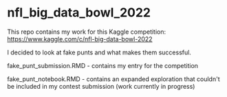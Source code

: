 # nfl_big_data_bowl_2022

This repo contains my work for this Kaggle competition: https://www.kaggle.com/c/nfl-big-data-bowl-2022

I decided to look at fake punts and what makes them successful.

fake_punt_submission.RMD - contains my entry for the competition

fake_punt_notebook.RMD - contains an expanded exploration that couldn't be included in my contest submission (work currently in progress)
